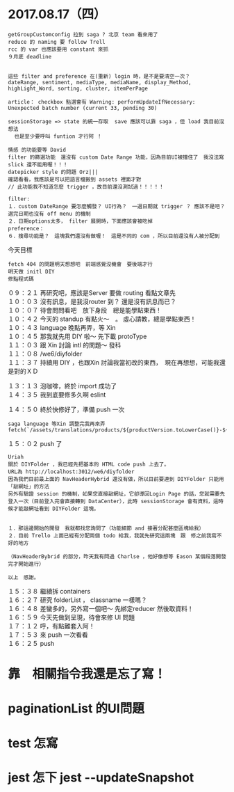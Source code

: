 # 2017.08.17（四）

```
getGroupCustomconfig 拉到 saga ? 北京 team 看來用了
reduce 的 naming 要 follow Trell
rcc 的 var 也應該要用 constant 來抓
９月底 deadline 


這些 filter and preference 在(重新) login 時，是不是要清空一次？
dateRange, sentiment, mediaType, mediaName, display_Method, highLight_Word, sorting, cluster, itemPerPage

article： checkbox 點選會有 Warning: performUpdateIfNecessary: Unexpected batch number (current 33, pending 30)

sessionStorage => state 的統一存取  save 應該可以靠 saga ，但 load 我目前沒想法
  也是至少要呼叫 funtion 才行阿 ！

情感 的功能要等 David
filter 的篩選功能　還沒有 custom Date Range 功能，因為目前UI被擋住了　我沒法寫
slick 還不能用喔！！！
datepicker style 的問題 Orz|||
確認看看，我應該是可以把語言檔搬到 assets 裡面才對
// 此功能我不知道怎麼 trigger ，故目前還沒測試過！！！！！

filter:
１．custom DateRange 要怎麼觸發？ UI行為？　一選日期就 trigger ？ 應該不是吧？ 選完日期也沒有 off menu 的機制
２．日期options太多， filter 展開時，下面應該會被吃掉
preference：
６．搜尋功能是？　這塊我們還沒有做喔！　這是不同的 com ，所以目前還沒有人被分配到
```


今天目標
```
fetch 404 的問題明天想想吧　前端感覺沒機會　要後端才行
明天做 initl DIY
修點程式碼
```

０９：２１ 再研究吧，應該是Server 要做 routing 看點文章先  
１０：０３ 沒有訊息，是我沒router 到？ 還是沒有訊息而已？  
１０：０７ 待會問問看吧　放下身段　總是能學點東西！  
１０：４２ 今天的 standup 有點火～　。 虛心請教，總是學點東西！  
１０：４３ language 晚點再弄，等 Xin  
１０：４５ 那我就先用 DIY 啦～ 先下載 protoType  
１１：０３ 跟 Xin 討論 intl 的問題～ 發科  
１１：０８ /we6/diyfolder  
１１：３７ 持續用 DIY ，也跟Xin 討論我當初改的東西，　現在再想想，可能我還是對的ＸＤ  

１３：１３ 泡咖啡，終於 import 成功了  
１４：３５ 我到底要修多久啊 eslint  

１４：５０ 終於快修好了，準備 push 一次  
```
saga language 等Xin 調整完我再來弄
fetch(`/assets/translations/products/${productVersion.toLowerCase()}-${language}.json`)
```
１５：０２ push 了  

```
Uriah
關於 DIYFolder ，我已經先把基本的 HTML code push 上去了。
URL為 http://localhost:3012/we6/diyfolder
因為我們目前最上面的 NavHeaderHybrid 還沒有做，所以目前要連到 DIYFolder 只能用
「敲網址」的方法
另外有驗證 session 的機制，如果您直接敲網址，它卻導回Login Page 的話，您就需要先登入一次（目前登入完會直接轉到 DataCenter），此時 sessionStorage 會有資料，這時候才能敲網址看到 DIYFolder 這塊。


１．那這邊開始的開發　我就都找您詢問了（功能細節 and 接著分配甚麼區塊給我）
２．目前 Trello 上面已經有分配兩個 todo 給我，我就先研究這兩塊　跟　修之前我寫不好的地方

（NavHeaderBybrid 的部分，昨天我有問過 Charlse ，他好像想等 Eason 某個段落開發完才開始進行）

以上　感謝。
```

１５：３８ 繼續拆 containers  
１６：２７ 研究 folderList ， classname 一樣嗎？  
１６：４８ 差蠻多的，另外寫一個吧～ 先綁定reducer 然後取資料！  
１６：５９ 今天先做到呈現，待會來修 UI 問題  
１７：１２ 呼，有點難套入阿！  
１７：５３ 來 push 一次看看  
１６：２５ push  

# 靠　相關指令我還是忘了寫！
# paginationList 的UI問題
# test 怎寫
# jest 怎下 jest --updateSnapshot
　
